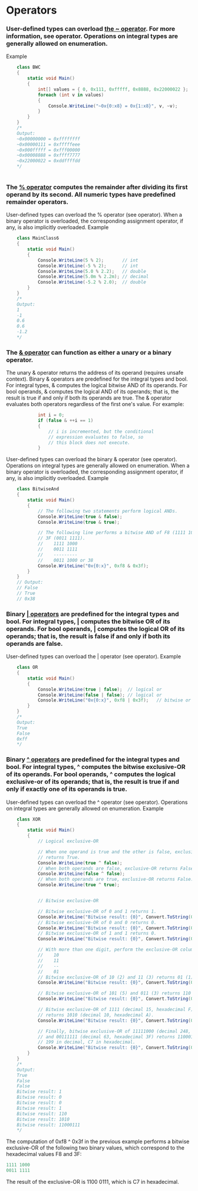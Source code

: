# Operators

### User-defined types can overload [the ~ operator](https://msdn.microsoft.com/en-us/library/d2bd4x66.aspx). For more information, see operator. Operations on integral types are generally allowed on enumeration.

Example
```C#
    class BWC
    {
        static void Main()
        {
            int[] values = { 0, 0x111, 0xfffff, 0x8888, 0x22000022 };
            foreach (int v in values)
            {
                Console.WriteLine("~0x{0:x8} = 0x{1:x8}", v, ~v);
            }
        }
    }
    /*
    Output:
    ~0x00000000 = 0xffffffff
    ~0x00000111 = 0xfffffeee
    ~0x000fffff = 0xfff00000
    ~0x00008888 = 0xffff7777
    ~0x22000022 = 0xddffffdd
    */
    
 ```
 
 ### The [% operator](https://msdn.microsoft.com/en-us/library/0w4e0fzs.aspx) computes the remainder after dividing its first operand by its second. All numeric types have predefined remainder operators.

User-defined types can overload the % operator (see operator). When a binary operator is overloaded, the corresponding assignment operator, if any, is also implicitly overloaded.
Example
```C#
    class MainClass6
    {
        static void Main()
        {
            Console.WriteLine(5 % 2);       // int
            Console.WriteLine(-5 % 2);      // int
            Console.WriteLine(5.0 % 2.2);   // double
            Console.WriteLine(5.0m % 2.2m); // decimal
            Console.WriteLine(-5.2 % 2.0);  // double
        }
    }
    /*
    Output:
    1
    -1
    0.6
    0.6
    -1.2
    */
```

### The [& operator](https://msdn.microsoft.com/en-us/library/sbf85k1c.aspx) can function as either a unary or a binary operator.

The unary & operator returns the address of its operand (requires unsafe context).
Binary & operators are predefined for the integral types and bool. For integral types, & computes the logical bitwise AND of its operands. For bool operands, & computes the logical AND of its operands; that is, the result is true if and only if both its operands are true.
The & operator evaluates both operators regardless of the first one's value. For example:
```C#
            int i = 0;
            if (false & ++i == 1)
            {
                // i is incremented, but the conditional
                // expression evaluates to false, so
                // this block does not execute.
            }
```
User-defined types can overload the binary & operator (see operator). Operations on integral types are generally allowed on enumeration. When a binary operator is overloaded, the corresponding assignment operator, if any, is also implicitly overloaded.
Example
```C#
    class BitwiseAnd
    {
        static void Main()
        {
            // The following two statements perform logical ANDs.
            Console.WriteLine(true & false); 
            Console.WriteLine(true & true);  

            // The following line performs a bitwise AND of F8 (1111 1000) and
            // 3F (0011 1111).
            //    1111 1000
            //    0011 1111
            //    ---------
            //    0011 1000 or 38
            Console.WriteLine("0x{0:x}", 0xf8 & 0x3f); 
        }
    }
    // Output:
    // False
    // True
    // 0x38
  ```
  ### Binary [| operators](https://msdn.microsoft.com/en-us/library/kxszd0kx.aspx) are predefined for the integral types and bool. For integral types, | computes the bitwise OR of its operands. For bool operands, | computes the logical OR of its operands; that is, the result is false if and only if both its operands are false.

User-defined types can overload the | operator (see operator).
Example
```C#
    class OR
    {
        static void Main()
        {
            Console.WriteLine(true | false);  // logical or
            Console.WriteLine(false | false); // logical or
            Console.WriteLine("0x{0:x}", 0xf8 | 0x3f);   // bitwise or
        }
    }
    /*
    Output:
    True
    False
    0xff
    */
 ``` 
 ### Binary [^ operators](https://msdn.microsoft.com/en-us/library/zkacc7k1.aspx) are predefined for the integral types and bool. For integral types, ^ computes the bitwise exclusive-OR of its operands. For bool operands, ^ computes the logical exclusive-or of its operands; that is, the result is true if and only if exactly one of its operands is true.

User-defined types can overload the ^ operator (see operator). Operations on integral types are generally allowed on enumeration.
Example
```C#
    class XOR
    {
        static void Main()
        {
            // Logical exclusive-OR

            // When one operand is true and the other is false, exclusive-OR 
            // returns True.
            Console.WriteLine(true ^ false);
            // When both operands are false, exclusive-OR returns False.
            Console.WriteLine(false ^ false);
            // When both operands are true, exclusive-OR returns False.
            Console.WriteLine(true ^ true);


            // Bitwise exclusive-OR

            // Bitwise exclusive-OR of 0 and 1 returns 1.
            Console.WriteLine("Bitwise result: {0}", Convert.ToString(0x0 ^ 0x1, 2));
            // Bitwise exclusive-OR of 0 and 0 returns 0.
            Console.WriteLine("Bitwise result: {0}", Convert.ToString(0x0 ^ 0x0, 2));
            // Bitwise exclusive-OR of 1 and 1 returns 0.
            Console.WriteLine("Bitwise result: {0}", Convert.ToString(0x1 ^ 0x1, 2));

            // With more than one digit, perform the exclusive-OR column by column.
            //    10
            //    11
            //    --
            //    01
            // Bitwise exclusive-OR of 10 (2) and 11 (3) returns 01 (1).
            Console.WriteLine("Bitwise result: {0}", Convert.ToString(0x2 ^ 0x3, 2));

            // Bitwise exclusive-OR of 101 (5) and 011 (3) returns 110 (6).
            Console.WriteLine("Bitwise result: {0}", Convert.ToString(0x5 ^ 0x3, 2));

            // Bitwise exclusive-OR of 1111 (decimal 15, hexadecimal F) and 0101 (5)
            // returns 1010 (decimal 10, hexadecimal A).
            Console.WriteLine("Bitwise result: {0}", Convert.ToString(0xf ^ 0x5, 2));

            // Finally, bitwise exclusive-OR of 11111000 (decimal 248, hexadecimal F8)
            // and 00111111 (decimal 63, hexadecimal 3F) returns 11000111, which is 
            // 199 in decimal, C7 in hexadecimal.
            Console.WriteLine("Bitwise result: {0}", Convert.ToString(0xf8 ^ 0x3f, 2));
        }
    }
    /*
    Output:
    True
    False
    False
    Bitwise result: 1
    Bitwise result: 0
    Bitwise result: 0
    Bitwise result: 1
    Bitwise result: 110
    Bitwise result: 1010
    Bitwise result: 11000111
    */
```
The computation of 0xf8 ^ 0x3f in the previous example performs a bitwise exclusive-OR of the following two binary values, which correspond to the hexadecimal values F8 and 3F:
```C#
1111 1000
0011 1111
```
The result of the exclusive-OR is 1100 0111, which is C7 in hexadecimal.

